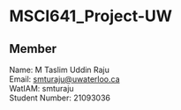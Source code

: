 # MSCI641_Project-UW
## Member
Name:  M Taslim Uddin Raju \
Email: [smturaju@uwaterloo.ca](mailto:smturaju@uwaterloo.ca)  
WatIAM: smturaju  
Student Number: 21093036  
